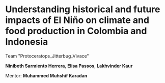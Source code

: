 # Understanding historical and future impacts of El Niño on climate and food production in Colombia and Indonesia

Team "Protoceratops_Jitterbug_Vivace"

**Ninibeth Sarmiento Herrera**, **Elisa Passos**, **Lakhvinder Kaur**

Mentor: **Muhammed Muhshif Karadan**
